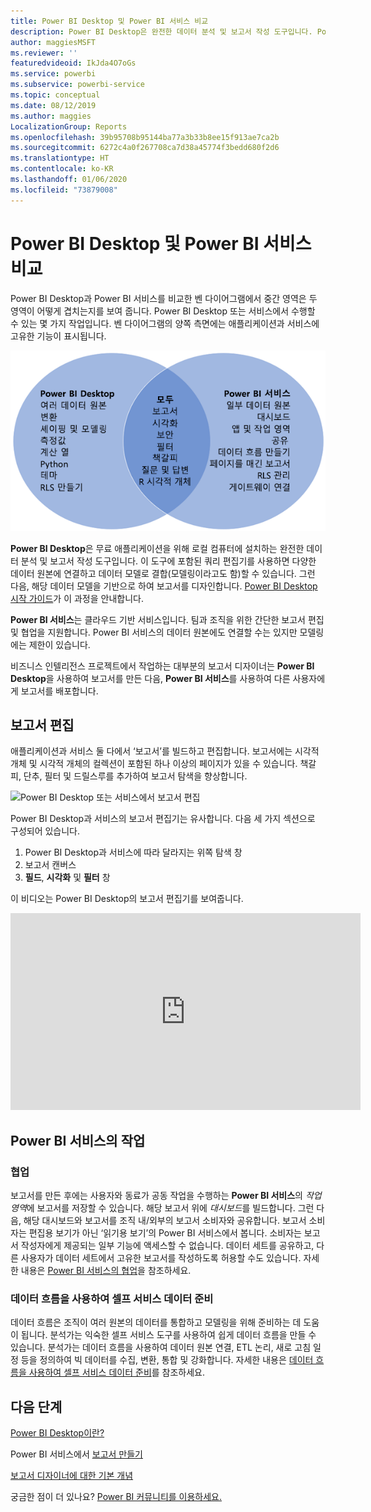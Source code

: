 ```yaml
---
title: Power BI Desktop 및 Power BI 서비스 비교
description: Power BI Desktop은 완전한 데이터 분석 및 보고서 작성 도구입니다. Power BI 서비스는 팀 및 기업에 대한 간단한 보고서 편집 및 협업을 위한 클라우드 기반의 온라인 서비스입니다.
author: maggiesMSFT
ms.reviewer: ''
featuredvideoid: IkJda4O7oGs
ms.service: powerbi
ms.subservice: powerbi-service
ms.topic: conceptual
ms.date: 08/12/2019
ms.author: maggies
LocalizationGroup: Reports
ms.openlocfilehash: 39b95708b95144ba77a3b33b8ee15f913ae7ca2b
ms.sourcegitcommit: 6272c4a0f267708ca7d38a45774f3bedd680f2d6
ms.translationtype: HT
ms.contentlocale: ko-KR
ms.lasthandoff: 01/06/2020
ms.locfileid: "73879008"
---
```

# <a name="comparing-power-bi-desktop-and-the-power-bi-service"></a>Power BI Desktop 및 Power BI 서비스 비교

Power BI Desktop과 Power BI 서비스를 비교한 벤 다이어그램에서 중간 영역은 두 영역이 어떻게 겹치는지를 보여 줍니다. Power BI Desktop 또는 서비스에서 수행할 수 있는 몇 가지 작업입니다. 벤 다이어그램의 양쪽 측면에는 애플리케이션과 서비스에 고유한 기능이 표시됩니다.  

![Power BI Desktop 및 서비스의 벤 다이어그램](media/service-service-vs-desktop/power-bi-venn-desktop-service.png)

**Power BI Desktop**은 무료 애플리케이션을 위해 로컬 컴퓨터에 설치하는 완전한 데이터 분석 및 보고서 작성 도구입니다. 이 도구에 포함된 쿼리 편집기를 사용하면 다양한 데이터 원본에 연결하고 데이터 모델로 결합(모델링이라고도 함)할 수 있습니다. 그런 다음, 해당 데이터 모델을 기반으로 하여 보고서를 디자인합니다. [Power BI Desktop 시작 가이드](../desktop-getting-started.md)가 이 과정을 안내합니다.

**Power BI 서비스**는 클라우드 기반 서비스입니다. 팀과 조직을 위한 간단한 보고서 편집 및 협업을 지원합니다. Power BI 서비스의 데이터 원본에도 연결할 수는 있지만 모델링에는 제한이 있습니다. 

비즈니스 인텔리전스 프로젝트에서 작업하는 대부분의 보고서 디자이너는 **Power BI Desktop**을 사용하여 보고서를 만든 다음, **Power BI 서비스**를 사용하여 다른 사용자에게 보고서를 배포합니다.

## <a name="report-editing"></a>보고서 편집

애플리케이션과 서비스 둘 다에서 ‘보고서’를 빌드하고 편집합니다.  보고서에는 시각적 개체 및 시각적 개체의 컬렉션이 포함된 하나 이상의 페이지가 있을 수 있습니다. 책갈피, 단추, 필터 및 드릴스루를 추가하여 보고서 탐색을 향상합니다.

![Power BI Desktop 또는 서비스에서 보고서 편집](media/service-service-vs-desktop/power-bi-editing-desktop-service.png)

Power BI Desktop과 서비스의 보고서 편집기는 유사합니다. 다음 세 가지 섹션으로 구성되어 있습니다.  

1. Power BI Desktop과 서비스에 따라 달라지는 위쪽 탐색 창    
2. 보고서 캔버스     
3. **필드**, **시각화** 및 **필터** 창

이 비디오는 Power BI Desktop의 보고서 편집기를 보여줍니다. 

<iframe width="560" height="315" src="https://www.youtube.com/embed/IkJda4O7oGs" frameborder="0" allowfullscreen></iframe>

## <a name="working-in-the-power-bi-service"></a>Power BI 서비스의 작업

### <a name="collaborating"></a>협업


보고서를 만든 후에는 사용자와 동료가 공동 작업을 수행하는 **Power BI 서비스**의 *작업 영역*에 보고서를 저장할 수 있습니다. 해당 보고서 위에 *대시보드*를 빌드합니다. 그런 다음, 해당 대시보드와 보고서를 조직 내/외부의 보고서 소비자와 공유합니다. 보고서 소비자는 편집용 보기가 아닌 ‘읽기용 보기’의 Power BI 서비스에서 봅니다.  소비자는 보고서 작성자에게 제공되는 일부 기능에 액세스할 수 없습니다.  데이터 세트를 공유하고, 다른 사용자가 데이터 세트에서 고유한 보고서를 작성하도록 허용할 수도 있습니다. 자세한 내용은 [Power BI 서비스의 협업](../service-new-workspaces.md)을 참조하세요.

### <a name="self-service-data-prep-with-dataflows"></a>데이터 흐름을 사용하여 셀프 서비스 데이터 준비

데이터 흐름은 조직이 여러 원본의 데이터를 통합하고 모델링을 위해 준비하는 데 도움이 됩니다. 분석가는 익숙한 셀프 서비스 도구를 사용하여 쉽게 데이터 흐름을 만들 수 있습니다. 분석가는 데이터 흐름을 사용하여 데이터 원본 연결, ETL 논리, 새로 고침 일정 등을 정의하여 빅 데이터를 수집, 변환, 통합 및 강화합니다. 자세한 내용은 [데이터 흐름을 사용하여 셀프 서비스 데이터 준비](../service-dataflows-overview.md)를 참조하세요.

## <a name="next-steps"></a>다음 단계

[Power BI Desktop이란?](../desktop-what-is-desktop.md)

Power BI 서비스에서 [보고서 만들기](../service-report-create-new.md)

[보고서 디자이너에 대한 기본 개념](../service-basic-concepts.md)

궁금한 점이 더 있나요? [Power BI 커뮤니티를 이용하세요.](https://community.powerbi.com/)

